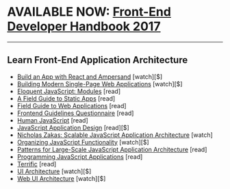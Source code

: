 # AVAILABLE NOW: [Front-End Developer Handbook 2017](https://www.gitbook.com/book/frontendmasters/front-end-handbook-2017/details)

***

## Learn Front-End Application Architecture

* [Build an App with React and Ampersand](http://learn.humanjavascript.com/react-ampersand) [watch][$]
* [Building Modern Single-Page Web Applications](https://frontendmasters.com/workshops/web-apps/) [watch][$]
* [Eloquent JavaScript: Modules](http://eloquentjavascript.net/10_modules.html) [read]
* [A Field Guide to Static Apps](http://www.staticapps.org/) [read]
* [Field Guide to Web Applications](http://www.html5rocks.com/webappfieldguide/toc/index/) [read]
* [Frontend Guidelines Questionnaire](https://github.com/bradfrost/frontend-guidelines-questionnaire) [read]
* [Human JavaScript](http://read.humanjavascript.com/) [read]
* [JavaScript Application Design](https://www.manning.com/books/javascript-application-design?a_aid=go&a_bid=e6de0d9d) [read][$]
* [Nicholas Zakas: Scalable JavaScript Application Architecture](https://www.youtube.com/watch?v=vXjVFPosQHw) [watch]
* [Organizing JavaScript Functionality](https://frontendmasters.com/courses/organizing-javascript/) [watch][$]
* [Patterns for Large-Scale JavaScript Application Architecture](http://addyosmani.com/largescalejavascript/) [read]
* [Programming JavaScript Applications](http://chimera.labs.oreilly.com/books/1234000000262/index.html) [read]
* [Terrific](http://terrifically.org/) [read]
* [UI Architecture](http://www.pluralsight.com/courses/web-ui-architecture) [watch][$]
* [Web UI Architecture](https://frontendmasters.com/courses/web-ui-architecture/) [watch][$]























 






